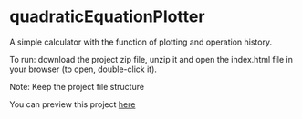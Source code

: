 # quadraticEquationPlotter
A simple calculator with the function of plotting and operation history.


To run: download the project zip file, unzip it and open the index.html file in your browser (to open, double-click it).


Note: Keep the project file structure


You can preview this project [here](https://fipie.github.io/quadraticEquationPlotter/)
